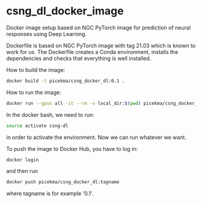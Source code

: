 # csng_dl_docker_image
Docker image setup based on NGC PyTorch image for prediction of neural responses using Deep Learning.

Dockerfile is based on NGC PyTorch image with tag 21.03 which is known to work for us.
The Dockerfile creates a Conda environment, installs the dependencies and checks
that everything is well installed.

How to build the image:
```bash
docker build -t picekma/csng_docker_dl:0.1 .
```

How to run the image:
```bash
docker run --gpus all -it --rm -v local_dir:$(pwd) picekma/csng_docker_dl:0.1
```

In the docker bash, we need to run:
```bash
source activate csng-dl
```
in order to activate the environment. Now we can run whatever we want.


To push the image to Docker Hub, you have to log in:
```bash
docker login
```

and then run
```bash
docker push picekma/csng_docker_dl:tagname
```
where tagname is for example '0.1'.

